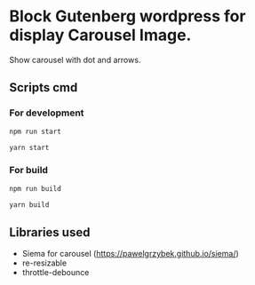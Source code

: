 # Block Gutenberg wordpress for display Carousel Image.

Show carousel with dot and arrows.

## Scripts cmd

### For development

```bash
npm run start
```

```bash
yarn start
```

### For build

```bash
npm run build
```

```bash
yarn build
```

## Libraries used

- Siema for carousel (https://pawelgrzybek.github.io/siema/)
- re-resizable
- throttle-debounce
